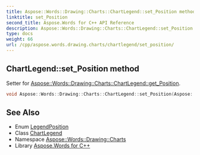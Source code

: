 ```yaml
---
title: Aspose::Words::Drawing::Charts::ChartLegend::set_Position method
linktitle: set_Position
second_title: Aspose.Words for C++ API Reference
description: Aspose::Words::Drawing::Charts::ChartLegend::set_Position method. Setter for Aspose::Words::Drawing::Charts::ChartLegend::get_Position in C++.
type: docs
weight: 66
url: /cpp/aspose.words.drawing.charts/chartlegend/set_position/
---
```

## ChartLegend::set_Position method


Setter for [Aspose::Words::Drawing::Charts::ChartLegend::get_Position](../get_position/).

```cpp
void Aspose::Words::Drawing::Charts::ChartLegend::set_Position(Aspose::Words::Drawing::Charts::LegendPosition value)
```

## See Also

* Enum [LegendPosition](../../legendposition/)
* Class [ChartLegend](../)
* Namespace [Aspose::Words::Drawing::Charts](../../)
* Library [Aspose.Words for C++](../../../)
